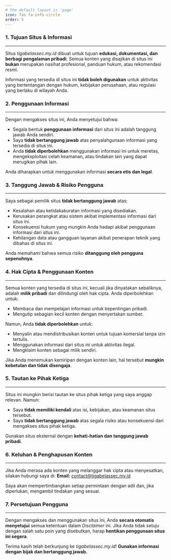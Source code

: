 ```yaml
---
# the default layout is 'page'
icon: fas fa-info-circle
order: 5
---
```


### 1. Tujuan Situs & Informasi

---

Situs _tigabelassec.my.id_ dibuat untuk tujuan **edukasi, dokumentasi, dan berbagi pengalaman pribadi**. Semua konten yang disajikan di situs ini **bukan** merupakan nasihat profesional, panduan hukum, atau rekomendasi resmi.

Informasi yang tersedia di situs ini **tidak boleh digunakan** untuk aktivitas yang bertentangan dengan hukum, kebijakan perusahaan, atau regulasi yang berlaku di wilayah Anda.

### 2. Penggunaan Informasi

---

Dengan mengakses situs ini, Anda menyetujui bahwa:

- Segala bentuk **penggunaan informasi** dari situs ini adalah tanggung jawab Anda sendiri.
- Saya **tidak bertanggung jawab** atas penyalahgunaan informasi yang tersedia di situs ini.
- Anda **tidak diperbolehkan** menggunakan informasi ini untuk meretas, mengeksploitasi celah keamanan, atau tindakan lain yang dapat merugikan pihak lain.

Anda diharapkan untuk menggunakan informasi **secara etis dan legal**.

### 3. Tanggung Jawab & Risiko Pengguna

---

Saya sebagai pemilik situs **tidak bertanggung jawab** atas:

- Kesalahan atau ketidakakuratan informasi yang disediakan.
- Kerusakan perangkat atau sistem akibat implementasi informasi dari situs ini.
- Konsekuensi hukum yang mungkin Anda hadapi akibat penggunaan informasi dari situs ini.
- Kehilangan data atau gangguan layanan akibat penerapan teknik yang dibahas di situs ini.

Anda memahami bahwa semua risiko **ditanggung oleh pengguna sepenuhnya**.

### 4. Hak Cipta & Penggunaan Konten

---

Semua konten yang tersedia di situs ini, kecuali jika dinyatakan sebaliknya, adalah **milik pribadi** dan dilindungi oleh hak cipta. Anda diperbolehkan untuk:
- Membaca dan mempelajari informasi untuk kepentingan pribadi.
- Mengutip sebagian kecil konten dengan menyertakan sumber.

Namun, Anda **tidak diperbolehkan** untuk:
- Menyalin atau mendistribusikan konten untuk tujuan komersial tanpa izin tertulis.
- Menggunakan informasi dari situs ini untuk aktivitas ilegal.
- Mengklaim konten sebagai milik sendiri.

Jika Anda menemukan kemiripan dengan konten lain, hal tersebut **mungkin kebetulan dan tidak disengaja**.

### 5. Tautan ke Pihak Ketiga

---

Situs ini mungkin berisi tautan ke situs pihak ketiga yang saya anggap relevan. Namun:

- Saya **tidak memiliki kendali** atas isi, kebijakan, atau keamanan situs tersebut.
- Saya **tidak bertanggung jawab** atas segala risiko atau konsekuensi dari mengakses situs pihak ketiga.

Gunakan situs eksternal dengan **kehati-hatian dan tanggung jawab pribadi**.

### 6. Keluhan & Penghapusan Konten

---

Jika Anda merasa ada konten yang melanggar hak cipta atau menyesatkan, silakan hubungi saya di: **Email:** [contact@tigabelassec.my.id](mailto:contact@tigabelassec.my.id)

Saya akan mempertimbangkan setiap permintaan dengan adil dan, jika diperlukan, mengambil tindakan yang sesuai.

### 7. Persetujuan Pengguna

---

Dengan mengakses dan menggunakan situs ini, Anda **secara otomatis menyetujui** semua ketentuan dalam _Disclaimer_ ini. Jika Anda tidak setuju dengan salah satu poin yang disebutkan, harap **hentikan penggunaan situs ini segera**.

Terima kasih telah berkunjung ke _tigabelassec.my.id_! **Gunakan informasi dengan bijak dan bertanggung jawab.**
